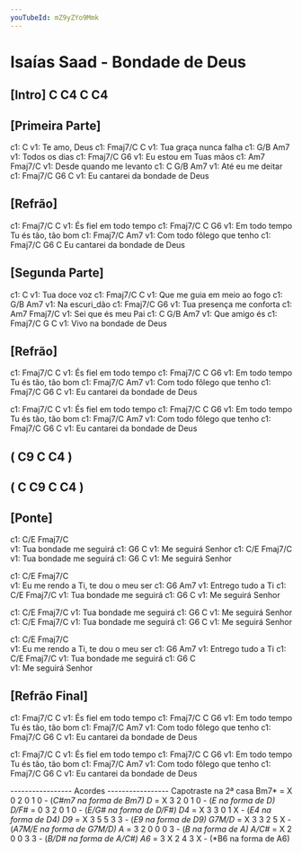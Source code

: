```yaml
---
youTubeId: mZ9yZYo9Mmk
---
```


# Isaías Saad - Bondade de Deus


## [Intro] C  C4  C  C4

## [Primeira Parte]

c1:          C
v1: Te amo, Deus
c1:       Fmaj7/C      C
v1: Tua graça nunca falha
c1:    G/B    Am7
v1: Todos os dias
c1:       Fmaj7/C       G6
v1: Eu estou em Tuas mãos
c1:                    Am7  Fmaj7/C
v1: Desde quando me levanto
c1:         C     G/B  Am7
v1: Até eu me deitar
c1:          Fmaj7/C     G6      C
v1: Eu cantarei da bondade de Deus

## [Refrão]

c1: Fmaj7/C                  C
v1:       És fiel em todo tempo
c1: Fmaj7/C                      C        G6
v1:       Em todo tempo Tu és tão, tão bom
c1: Fmaj7/C                      Am7
v1:       Com todo fôlego que tenho
c1:          Fmaj7/C     G6      C
Eu cantarei da bondade de Deus

## [Segunda Parte]

c1:           C
v1: Tua doce voz
c1:          Fmaj7/C          C
v1: Que me guia em meio ao fogo
c1:       G/B  Am7
v1: Na escuri_dão
c1:         Fmaj7/C       G6
v1: Tua presença me conforta
c1:                 Am7  Fmaj7/C
v1: Sei que és meu Pai
c1:       C   G/B  Am7
v1: Que amigo és
c1:       Fmaj7/C G       C
v1: Vivo na bondade de Deus

## [Refrão]

c1: Fmaj7/C                  C
v1:       És fiel em todo tempo
c1: Fmaj7/C                      C        G6
v1:       Em todo tempo Tu és tão, tão bom
c1: Fmaj7/C                      Am7
v1:       Com todo fôlego que tenho
c1:          Fmaj7/C     G6      C
v1: Eu cantarei da bondade de Deus

c1: Fmaj7/C                  C
v1:       És fiel em todo tempo
c1: Fmaj7/C                      C        G6
v1:       Em todo tempo Tu és tão, tão bom
c1: Fmaj7/C                      Am7
v1:       Com todo fôlego que tenho
c1:          Fmaj7/C     G6      C
v1: Eu cantarei da bondade de Deus

## ( C9  C  C4 )
## ( C  C9  C  C4 )

## [Ponte]

c1: C/E                 Fmaj7/C                
v1:     Tua bondade me seguirá
c1:     G6         C
v1: Me seguirá Senhor
c1: C/E                 Fmaj7/C
v1:     Tua bondade me seguirá
c1:     G6         C
v1: Me seguirá Senhor

c1:        C/E            Fmaj7/C               
v1: Eu me rendo a Ti, te dou o meu ser
c1:     G6          Am7
v1: Entrego tudo a Ti
c1: C/E                 Fmaj7/C
v1:     Tua bondade me seguirá
c1:     G6         C
v1: Me seguirá Senhor

c1: C/E                 Fmaj7/C
v1:     Tua bondade me seguirá
c1:     G6         C
v1: Me seguirá Senhor
c1: C/E                 Fmaj7/C
v1:     Tua bondade me seguirá
c1:     G6         C
v1: Me seguirá Senhor

c1:        C/E            Fmaj7/C               
v1: Eu me rendo a Ti, te dou o meu ser
c1:     G6          Am7
v1: Entrego tudo a Ti
c1: C/E                 Fmaj7/C
v1:     Tua bondade me seguirá
c1:     G6         C    
v1: Me seguirá Senhor

## [Refrão Final]

c1: Fmaj7/C                  C
v1:       És fiel em todo tempo
c1: Fmaj7/C                      C        G6
v1:       Em todo tempo Tu és tão, tão bom
c1: Fmaj7/C                      Am7
v1:       Com todo fôlego que tenho
c1:          Fmaj7/C     G6      C
v1: Eu cantarei da bondade de Deus

c1: Fmaj7/C                  C
v1:       És fiel em todo tempo
c1: Fmaj7/C                      C        G6
v1:       Em todo tempo Tu és tão, tão bom
c1: Fmaj7/C                      Am7
v1:       Com todo fôlego que tenho
c1:          Fmaj7/C     G6      C
v1: Eu cantarei da bondade de Deus


----------------- Acordes -----------------
Capotraste na 2ª casa
Bm7*  = X 0 2 0 1 0 - (*C#m7 na forma de Bm7)
D*  = X 3 2 0 1 0 - (*E na forma de D)
D/F#*  = 0 3 2 0 1 0 - (*E/G# na forma de D/F#)
D4*  = X 3 3 0 1 X - (*E4 na forma de D4)
D9*  = X 3 5 5 3 3 - (*E9 na forma de D9)
G7M/D*  = X 3 3 2 5 X - (*A7M/E na forma de G7M/D)
A*  = 3 2 0 0 0 3 - (*B na forma de A)
A/C#*  = X 2 0 0 3 3 - (*B/D# na forma de A/C#)
A6*  = 3 X 2 4 3 X - (*B6 na forma de A6)